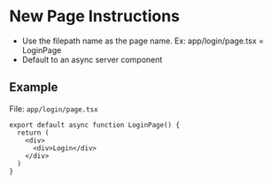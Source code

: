 # New Page Instructions

- Use the filepath name as the page name. Ex: app/login/page.tsx = LoginPage
- Default to an async server component

## Example

File: `app/login/page.tsx`

```tsx
export default async function LoginPage() {
  return (
    <div>
      <div>Login</div>
    </div>
  )
}
```
